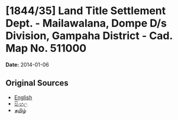 # [1844/35] Land Title Settlement Dept. - Mailawalana, Dompe D/s Division, Gampaha District - Cad. Map No. 511000

**Date:** 2014-01-06

## Original Sources

- [English](https://documents.gov.lk/view/extra-gazettes/2014/1/1844-35_E.pdf)
- [සිංහල](https://documents.gov.lk/view/extra-gazettes/2014/1/1844-35_S.pdf)
- [தமிழ்](https://documents.gov.lk/view/extra-gazettes/2014/1/1844-35_T.pdf)
